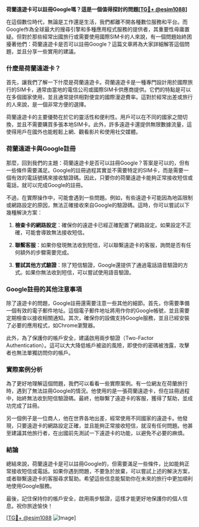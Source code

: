 **荷蘭遠遊卡可以註冊Google嗎？這是一個值得探討的問題[[TG💪+ @esim1088](https://t.me/s/esim1088)]**

在這個數位時代，無論是工作還是生活，我們都離不開各種數位服務和平台。而Google作為全球最大的搜尋引擎和多種應用程式服務的提供者，其重要性毋庸置疑。但對於那些經常出國旅行或需要使用國際SIM卡的人來說，有一個問題始終困擾著他們：荷蘭遠遊卡是否可以註冊Google？這篇文章將為大家詳細解答這個問題，並且分享一些實用的建議。

### 什麼是荷蘭遠遊卡？

首先，讓我們了解一下什麼是荷蘭遠遊卡。荷蘭遠遊卡是一種專門設計用於國際旅行的SIM卡，通常由當地的電信公司或國際SIM卡供應商提供。它們的特點是可以在多個國家使用，並且通常提供相對便宜的國際漫遊費率。這對於經常出差或旅行的人來說，是一個非常方便的選擇。

荷蘭遠遊卡的主要優勢在於它的靈活性和便利性。用戶可以在不同的國家之間切換，並且不需要購買多張本地SIM卡。此外，許多遠遊卡還提供無限數據流量，這使得用戶在國外也能輕鬆上網、觀看影片和使用社交媒體。

### 荷蘭遠遊卡與Google註冊

那麼，回到我們的主題：荷蘭遠遊卡是否可以註冊Google？答案是可以的，但有一些條件需要滿足。Google的註冊過程其實並不需要特定的SIM卡，而是需要一個有效的電話號碼來接收驗證碼。因此，只要你的荷蘭遠遊卡能夠正常接收短信或電話，就可以完成Google的註冊。

不過，在實際操作中，可能會遇到一些問題。例如，有些遠遊卡可能因為地區限制或網路設定的原因，無法正確接收來自Google的驗證碼。這時，你可以嘗試以下幾種解決方案：

1. **檢查卡的網路設定**：確保你的遠遊卡已經正確配置了網路設定。如果設定不正確，可能會導致無法接收短信。
   
2. **聯繫客服**：如果你發現無法收到短信，可以聯繫遠遊卡的客服，詢問是否有任何額外的步驟需要完成。

3. **嘗試其他方式驗證**：除了短信驗證，Google還提供了通過電話語音驗證的方式。如果你無法收到短信，可以嘗試使用語音驗證。

### Google註冊的其他注意事項

除了遠遊卡的問題，Google註冊還需要注意一些其他的細節。首先，你需要準備一個有效的電子郵件地址。這個電子郵件地址將用作你的Google帳號，並且需要定期檢查以接收相關通知。其次，確保你的設備支持Google服務，並且已經安裝了必要的應用程式，如Chrome瀏覽器。

此外，為了保護你的帳戶安全，建議啟用兩步驗證（Two-Factor Authentication）。這可以大大降低帳戶被盜的風險，即使你的密碼被洩露，攻擊者也無法單獨訪問你的帳戶。

### 實際案例分析

為了更好地理解這個問題，我們可以看看一些實際案例。有一位網友在荷蘭旅行時，遇到了無法註冊Google的情況。他使用的是一張荷蘭遠遊卡，但在註冊過程中，始終無法收到短信驗證碼。最終，他聯繫了遠遊卡的客服，獲得了幫助，並成功完成了註冊。

另一個例子是一位商人，他在世界各地出差，經常使用不同國家的遠遊卡。他發現，只要遠遊卡的網路設定正確，並且能夠正常接收短信，就沒有任何問題。他甚至建議其他旅行者，在出國前先測試一下遠遊卡的功能，以避免不必要的麻煩。

### 結論

總結來說，荷蘭遠遊卡是可以註冊Google的，但需要滿足一些條件，比如能夠正常接收短信或電話。如果你遇到問題，不要急於放棄，可以嘗試上述的解決方案，或者聯繫遠遊卡的客服尋求幫助。希望這些信息能幫助你在未來的旅行中更加順利地使用Google服務。

最後，記住保持你的帳戶安全，啟用兩步驗證，這樣才能更好地保護你的個人信息。祝你旅途愉快！

[[TG💪+ @esim1088](https://t.me/s/esim1088) ![Image](https://i.postimg.cc/4NQfJmqS/Snipaste-2025-05-13-00-14-12.png)]